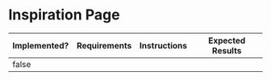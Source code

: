 # Inspiration Page

<table><thead><tr><th data-type="checkbox">Implemented?</th><th>Requirements</th><th>Instructions</th><th>Expected Results</th></tr></thead><tbody><tr><td>false</td><td></td><td></td><td></td></tr></tbody></table>
